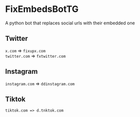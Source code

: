 # FixEmbedsBotTG
A python bot that replaces social urls with their embedded one

## Twitter
`x.com` => `fixupx.com` \
`twitter.com` => `fxtwitter.com`

## Instagram
`instagram.com` => `ddinstagram.com`

## Tiktok
`tiktok.com => d.tnktok.com`
